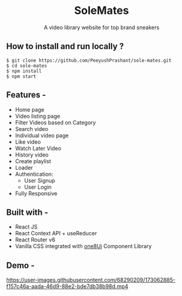 <div align="center">
  
  
# SoleMates
  A video library website for top brand sneakers
</div>

## **How to install and run locally ?**

```
$ git clone https://github.com/PeeyushPrashant/sole-mates.git
$ cd sole-mates
$ npm install
$ npm start
```
## **Features -**

- Home page
- Video listing page
- Filter Videos based on Category
- Search video
- Individual video page
- Like video 
- Watch Later Video
- History video
- Create playlist
- Loader
- Authentication:
  - User Signup
  - User Login
 - Fully Responsive

## **Built with -**

- React JS
- React Context API + useReducer
- React Router v6
- Vanilla CSS integrated with [one8Ui](https://one8ui.netlify.app/) Component Library

## **Demo -**



https://user-images.githubusercontent.com/68290209/173062885-f157c46a-aada-46d9-88e2-bde7db38b98d.mp4


